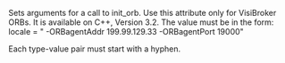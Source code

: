 
Sets arguments for a call to init_orb. Use this attribute only for VisiBroker ORBs. It is available on C++, Version 3.2. The value must be in the form:
locale = " -ORBagentAddr 199.99.129.33 -ORBagentPort 19000"

Each type-value pair must start with a hyphen.